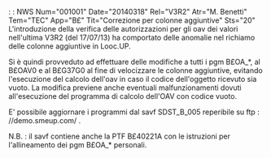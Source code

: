  :  : NWS Num="001001" Date="20140318" Rel="V3R2" Atr="M. Benetti" Tem="TEC" App="B£" Tit="Correzione per colonne aggiuntive" Sts="20"
L'introduzione della verifica delle autorizzazioni per gli oav dei valori nell'ultima V3R2 (del 17/07/13) ha comportato delle anomalie nel richiamo delle colonne aggiuntive in Looc.UP.

Si è quindi provveduto ad effettuare delle modifiche a tutti i pgm B£OA_*, al B£OAV0 e al B£G37G0 al fine di velocizzare le colonne aggiuntive, evitando l'esecuzione del calcolo dell'oav in caso il codice dell'oggetto ricevuto sia vuoto.
La modifica previene anche eventuali malfunzionamenti dovuti all'esecuzione del programma di calcolo dell'OAV con codice vuoto.

E' possibile aggiornare i programmi dal savf SDST_B_005 reperibile su  ftp : //demo.smeup.com/ .

N.B. :  il savf contiene anche la PTF B£40221A con le istruzioni per l'allineamento dei pgm B£OA_* personali.
